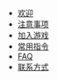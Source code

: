 <!-- _sidebar.md -->

- [欢迎]()
- [注意事项](attention)
- [加入游戏](join)
- [常用指令](command)
- [FAQ](faq)
- [联系方式](contact)
